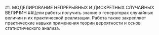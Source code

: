 #1. МОДЕЛИРОВАНИЕ НЕПРЕРЫВНЫХ И ДИСКРЕТНЫХ СЛУЧАЙНЫХ ВЕЛИЧИН
##Цели работы
получить знание о генераторах случайных величин и их практической реализации. Работа также 
закрепляет практические навыки применения теории вероятности и основ статистического анализа.
